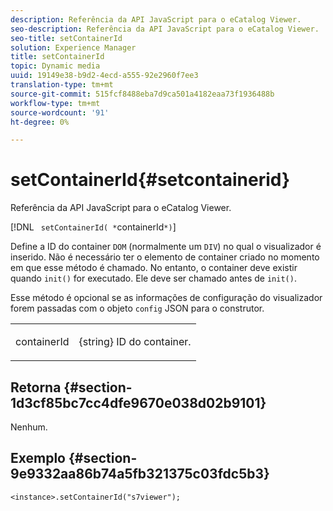 ```yaml
---
description: Referência da API JavaScript para o eCatalog Viewer.
seo-description: Referência da API JavaScript para o eCatalog Viewer.
seo-title: setContainerId
solution: Experience Manager
title: setContainerId
topic: Dynamic media
uuid: 19149e38-b9d2-4ecd-a555-92e2960f7ee3
translation-type: tm+mt
source-git-commit: 515fcf8488eba7d9ca501a4182eaa73f1936488b
workflow-type: tm+mt
source-wordcount: '91'
ht-degree: 0%

---
```



# setContainerId{#setcontainerid}

Referência da API JavaScript para o eCatalog Viewer.

[!DNL ` setContainerId( *`containerId`*)`]

Define a ID do container `DOM` (normalmente um `DIV`) no qual o visualizador é inserido. Não é necessário ter o elemento de container criado no momento em que esse método é chamado. No entanto, o container deve existir quando `init()` for executado. Ele deve ser chamado antes de `init()`.

Esse método é opcional se as informações de configuração do visualizador forem passadas com o objeto `config` JSON para o construtor.

<table id="table_896DFF34A68A403DB93A6D597461A573"> 
 <tbody> 
  <tr> 
   <td colname="col1"> <p> <span class="codeph"> <span class="varname"> containerId  </span> </span> </p> </td> 
   <td colname="col2"> <p> <span class="codeph"> {string}  </span> ID do container. </p> </td> 
  </tr> 
 </tbody> 
</table>

## Retorna {#section-1d3cf85bc7cc4dfe9670e038d02b9101}

Nenhum.

## Exemplo {#section-9e9332aa86b74a5fb321375c03fdc5b3}

```
<instance>.setContainerId("s7viewer");
```

